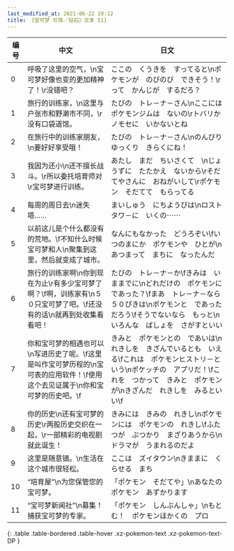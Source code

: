```yaml
---
last_modified_at: 2021-06-22 20:12
title: 《宝可梦 珍珠／钻石》文本 511
---
```

| 编号 | 中文 | 日文 |
| ---- | ---- | ---- |
| 0 | 呼吸了这里的空气，\n宝可梦好像也变的更加精神了！\r没错吧？ | ここの　くうきを　すってると\nポケモンが　のびのび　できそう！\rって　かんじが　するだろ？ |
| 1 | 旅行的训练家，\n这里与户张市和野濑市不同，\r没有口袋道馆。 | たびの　トレ－ナ－さん\nここには　ポケモンジムは　ないの\rトバリか　ノモセに　いかないとね |
| 2 | 在旅行中的训练家朋友，\n要好好享受哦！ | たびの　トレ－ナ－さん\nのんびり　ゆっくり　きらくにね！ |
| 3 | 我因为还小\n还不擅长战斗。\r所以委托培育师对\r宝可梦进行训练。 | あたし　まだ　ちいさくて　\nじょうずに　たたかえ　ないから\rそだてやさんに　おねがいして\rポケモン　そだてて　もらってる |
| 4 | 每周的周日去\n迷失塔…… | まいしゅう　にちようびは\nロストタワ－に　いくの⋯⋯ |
| 5 | 以前这儿是个什么都没有的荒地。\f不知什么时候宝可梦和人\n聚集到这里，然后就变成了城市。 | なんにもなかった　どうろぞい\fいつのまにか　ポケモンや　ひとが\nあつまって　まちに　なったんだ |
| 6 | 旅行的训练家啊\n你到现在为止\r有多少宝可梦了啊？\f啊，训练家有\n５０只宝可梦了吧。\f还没有的话\n就再到处收集看看吧！ | たびの　トレ－ナ－か\fきみは　いままでに\nどれだけの　ポケモンに　であった？\fまあ　トレ－ナ－なら　５０ぴきは\nポケモンと　であっただろう\fそうでないなら　もっと\nいろんな　ばしょを　さがすといい |
| 7 | 你和宝可梦的相遇也可以\n写进历史了呢。\f这里是叫作宝可梦历程的\n宝可表的应用软件！\f使用这个去见证属于\n你和宝可梦的历史吧。\f | きみと　ポケモンとの　であいは\nれきしを　きざんでいるとも　いえる\fこれは　ポケモンヒストリ－という\nポケッチの　アプリだ！\fこれを　つかって　きみと　ポケモンが\nきざんだ　れきしを　みるといい\f |
| 8 | 你的历史\n还有宝可梦的历史\r两股历史交织在一起，\r一部精彩的电视剧就此诞生！ | きみには　きみの　れきし\nポケモンには　ポケモンの　れきし\fふたつが　ぶつかり　まざりあうから\nドラマが　うまれるのだよ |
| 9 | 这里是随意镇。\n生活在这个城市很轻松。 | ここは　ズイタウン\nきままに　くらせる　まち |
| 10 | “培育屋”\n为您保管您的宝可梦。 | 「ポケモン　そだてや」\nあなたの　ポケモン　あずかります |
| 11 | “宝可梦新闻社”\n募集！捕获宝可梦的专家。 | 「ポケモン　しんぶんしゃ」\nもとむ！　ポケモンほかくの　プロ |
{: .table .table-bordered .table-hover .xz-pokemon-text .xz-pokemon-text-DP }
